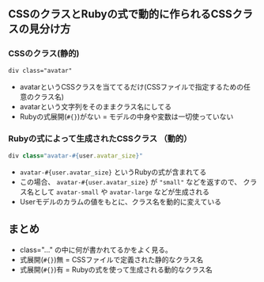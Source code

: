 ## CSSのクラスとRubyの式で動的に作られるCSSクラスの見分け方
### CSSのクラス(静的)
```html
div class="avatar"
```
- avatarというCSSクラスを当ててるだけ(CSSファイルで指定するための任意のクラス名)
- avatarという文字列をそのままクラス名にしてる
- Rubyの式展開(`#{}`)がない = モデルの中身や変数は一切使っていない

### Rubyの式によって生成されたCSSクラス （動的）
```ruby
div class="avatar-#{user.avatar_size}"
```
- `avatar-#{user.avatar_size}` というRubyの式が含まれてる
- この場合、 `avatar-#{user.avatar_size}` が `"small"` などを返すので、
  クラス名として `avatar-small` や `avatar-large` などが生成される 
- Userモデルのカラムの値をもとに、クラス名を動的に変えている

## まとめ
- class="..." の中に何が書かれてるかをよく見る。
- 式展開(`#{}`)無 = CSSファイルで定義された静的なクラス名
- 式展開(`#{}`)有 = Rubyの式を使って生成される動的なクラス名
